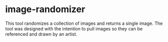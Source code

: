 # image-randomizer

This tool randomizes a collection of images and returns a single image. The tool was designed with the intention to pull images so they can be referenced and drawn by an artist.